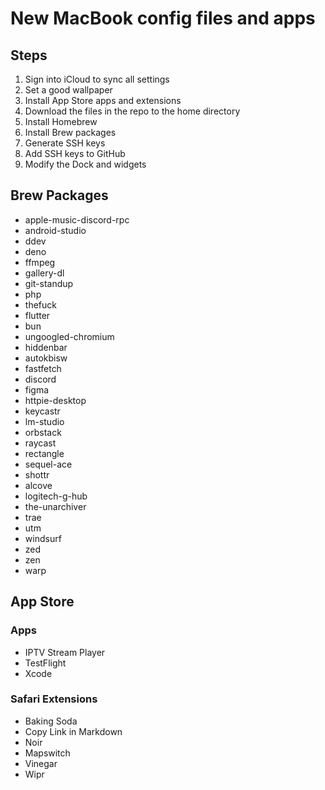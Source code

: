 # New MacBook config files and apps

## Steps
1. Sign into iCloud to sync all settings
2. Set a good wallpaper
3. Install App Store apps and extensions
4. Download the files in the repo to the home directory
5. Install Homebrew
6. Install Brew packages
7. Generate SSH keys
8. Add SSH keys to GitHub
9. Modify the Dock and widgets

## Brew Packages
- apple-music-discord-rpc
- android-studio
- ddev
- deno
- ffmpeg
- gallery-dl
- git-standup
- php
- thefuck
- flutter
- bun
- ungoogled-chromium
- hiddenbar
- autokbisw
- fastfetch
- discord
- figma
- httpie-desktop
- keycastr
- lm-studio
- orbstack
- raycast
- rectangle
- sequel-ace
- shottr
- alcove
- logitech-g-hub
- the-unarchiver
- trae
- utm
- windsurf
- zed
- zen
- warp

## App Store

### Apps
- IPTV Stream Player
- TestFlight
- Xcode

### Safari Extensions
- Baking Soda
- Copy Link in Markdown
- Noir
- Mapswitch
- Vinegar
- Wipr
